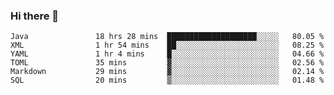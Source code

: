 ### Hi there 👋

<!--
**urzz/urzz** is a ✨ _special_ ✨ repository because its `README.md` (this file) appears on your GitHub profile.

Here are some ideas to get you started:

- 🔭 I’m currently working on ...
- 🌱 I’m currently learning ...
- 👯 I’m looking to collaborate on ...
- 🤔 I’m looking for help with ...
- 💬 Ask me about ...
- 📫 How to reach me: ...
- 😄 Pronouns: ...
- ⚡ Fun fact: ...
-->

<!--START_SECTION:waka-->

```text
Java               18 hrs 28 mins  ████████████████████░░░░░   80.05 %
XML                1 hr 54 mins    ██░░░░░░░░░░░░░░░░░░░░░░░   08.25 %
YAML               1 hr 4 mins     █░░░░░░░░░░░░░░░░░░░░░░░░   04.66 %
TOML               35 mins         ▓░░░░░░░░░░░░░░░░░░░░░░░░   02.56 %
Markdown           29 mins         ▓░░░░░░░░░░░░░░░░░░░░░░░░   02.14 %
SQL                20 mins         ▒░░░░░░░░░░░░░░░░░░░░░░░░   01.48 %
```

<!--END_SECTION:waka-->
